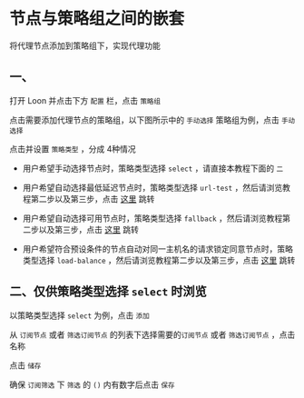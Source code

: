 # 节点与策略组之间的嵌套

将代理节点添加到策略组下，实现代理功能

## 一、

打开 Loon 并点击下方 `配置` 栏，点击 `策略组`

点击需要添加代理节点的策略组，以下图所示中的 `手动选择` 策略组为例，点击 `手动选择`

点击并设置 `策略类型` ，分成 4种情况 

- 用户希望手动选择节点时，策略类型选择 `select` ，请直接本教程下面的 `二`

- 用户希望自动选择最低延迟节点时，策略类型选择 `url-test` ，然后请浏览教程第二步以及第三步，点击 [这里](https://github.com/chiupam/tutorial/blob/master/Loon/Plus/URL-Test.md) 跳转 

- 用户希望自动选择可用节点时，策略类型选择 `fallback` ，然后请浏览教程第二步以及第三步，点击 [这里](https://github.com/chiupam/tutorial/blob/master/Loon/Plus/Fallback.md) 跳转 

- 用户希望符合预设条件的节点自动对同一主机名的请求锁定同意节点时，策略类型选择 `load-balance` ，然后请浏览教程第二步以及第三步，点击 [这里](https://github.com/chiupam/tutorial/blob/master/Loon/Plus/Fallback.md) 跳转 

## 二、仅供策略类型选择 `select` 时浏览

以策略类型选择 `select` 为例，点击 `添加`

从 `订阅节点` 或者 `筛选订阅节点` 的列表下选择需要的`订阅节点` 或者 `筛选订阅节点` ，点击名称

点击 `储存`

确保 `订阅筛选` 下 `筛选` 的 `()` 内有数字后点击 `保存`
